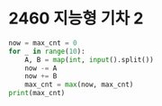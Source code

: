 # 2460 지능형 기차 2



```python
now = max_cnt = 0
for _ in range(10):
    A, B = map(int, input().split())
    now -= A
    now += B
    max_cnt = max(now, max_cnt)
print(max_cnt)
```

